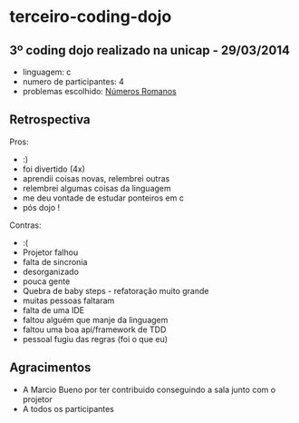 terceiro-coding-dojo
====================

## 3º coding dojo realizado na unicap - 29/03/2014

* linguagem: c
* numero de participantes: 4
* problemas escolhido: [Números Romanos](http://dojopuzzles.com/problemas/exibe/numeros-romanos/)

## Retrospectiva

Pros:

 * :)
 * foi divertido (4x)
 * aprendii coisas novas, relembrei outras
 * relembrei algumas coisas da linguagem
 * me deu vontade de estudar ponteiros em c
 * pós dojo !

Contras:
 * :(
 * Projetor falhou
 * falta de sincronia
 * desorganizado
 * pouca gente
 * Quebra de baby steps - refatoração muito grande
 * muitas pessoas faltaram
 * falta de uma IDE
 * faltou alguém que manje da linguagem
 * faltou uma boa api/framework de TDD
 * pessoal fugiu das regras (foi o que eu)

 ## Agracimentos

 - A Marcio Bueno por ter contribuido conseguindo a sala junto com o projetor
 - A todos os participantes